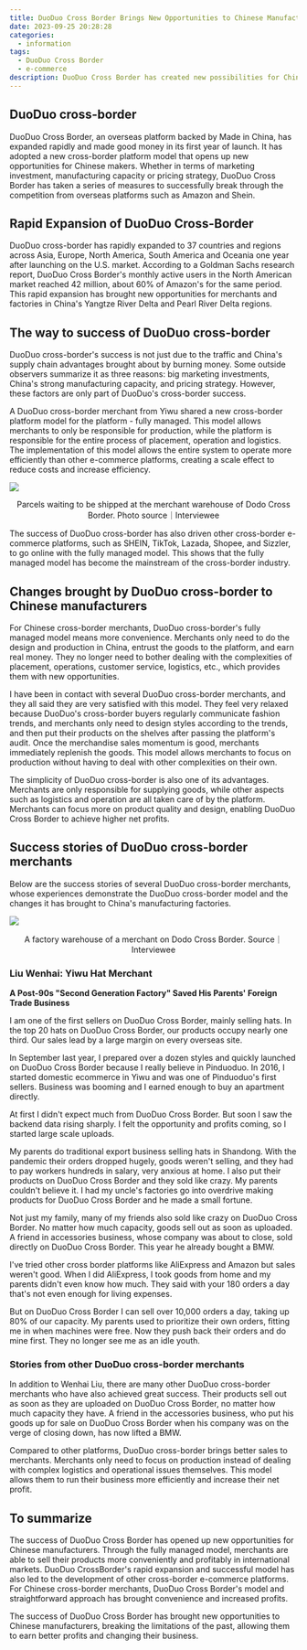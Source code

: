 ```yaml
---
title: DuoDuo Cross Border Brings New Opportunities to Chinese Manufacturers
date: 2023-09-25 20:28:28
categories:
  - information
tags:
  - DuoDuo Cross Border
  - e-commerce
description: DuoDuo Cross Border has created new possibilities for Chinese makers to market globally, bringing greater profits and simplicity.
---
```


## DuoDuo cross-border

DuoDuo Cross Border, an overseas platform backed by Made in China, has expanded rapidly and made good money in its first year of launch. It has adopted a new cross-border platform model that opens up new opportunities for Chinese makers. Whether in terms of marketing investment, manufacturing capacity or pricing strategy, DuoDuo Cross Border has taken a series of measures to successfully break through the competition from overseas platforms such as Amazon and Shein.

## Rapid Expansion of DuoDuo Cross-Border

DuoDuo cross-border has rapidly expanded to 37 countries and regions across Asia, Europe, North America, South America and Oceania one year after launching on the U.S. market. According to a Goldman Sachs research report, DuoDuo Cross Border's monthly active users in the North American market reached 42 million, about 60% of Amazon's for the same period. This rapid expansion has brought new opportunities for merchants and factories in China's Yangtze River Delta and Pearl River Delta regions.

## The way to success of DuoDuo cross-border

DuoDuo cross-border's success is not just due to the traffic and China's supply chain advantages brought about by burning money. Some outside observers summarize it as three reasons: big marketing investments, China's strong manufacturing capacity, and pricing strategy. However, these factors are only part of DuoDuo's cross-border success.

A DuoDuo cross-border merchant from Yiwu shared a new cross-border platform model for the platform - fully managed. This model allows merchants to only be responsible for production, while the platform is responsible for the entire process of placement, operation and logistics. The implementation of this model allows the entire system to operate more efficiently than other e-commerce platforms, creating a scale effect to reduce costs and increase efficiency.

![](https://cdn.jsdelivr.net/gh/PirlosM/image@main/20230925211912.png)

<center>
Parcels waiting to be shipped at the merchant warehouse of Dodo Cross Border. Photo source｜Interviewee
</center>

The success of DuoDuo cross-border has also driven other cross-border e-commerce platforms, such as SHEIN, TikTok, Lazada, Shopee, and Sizzler, to go online with the fully managed model. This shows that the fully managed model has become the mainstream of the cross-border industry.

## Changes brought by DuoDuo cross-border to Chinese manufacturers

For Chinese cross-border merchants, DuoDuo cross-border's fully managed model means more convenience. Merchants only need to do the design and production in China, entrust the goods to the platform, and earn real money. They no longer need to bother dealing with the complexities of placement, operations, customer service, logistics, etc., which provides them with new opportunities.

I have been in contact with several DuoDuo cross-border merchants, and they all said they are very satisfied with this model. They feel very relaxed because DuoDuo's cross-border buyers regularly communicate fashion trends, and merchants only need to design styles according to the trends, and then put their products on the shelves after passing the platform's audit. Once the merchandise sales momentum is good, merchants immediately replenish the goods. This model allows merchants to focus on production without having to deal with other complexities on their own.

The simplicity of DuoDuo cross-border is also one of its advantages. Merchants are only responsible for supplying goods, while other aspects such as logistics and operation are all taken care of by the platform. Merchants can focus more on product quality and design, enabling DuoDuo Cross Border to achieve higher net profits.

## Success stories of DuoDuo cross-border merchants

Below are the success stories of several DuoDuo cross-border merchants, whose experiences demonstrate the DuoDuo cross-border model and the changes it has brought to China's manufacturing factories.

![](https://cdn.jsdelivr.net/gh/PirlosM/image@main/20230925211711.png)

<center>
A factory warehouse of a merchant on Dodo Cross Border. Source｜Interviewee
</center>

### Liu Wenhai: Yiwu Hat Merchant

**A Post-90s "Second Generation Factory" Saved His Parents' Foreign Trade Business**

I am one of the first sellers on DuoDuo Cross Border, mainly selling hats. In the top 20 hats on DuoDuo Cross Border, our products occupy nearly one third. Our sales lead by a large margin on every overseas site.

In September last year, I prepared over a dozen styles and quickly launched on DuoDuo Cross Border because I really believe in Pinduoduo. In 2016, I started domestic ecommerce in Yiwu and was one of Pinduoduo's first sellers. Business was booming and I earned enough to buy an apartment directly.

At first I didn't expect much from DuoDuo Cross Border. But soon I saw the backend data rising sharply. I felt the opportunity and profits coming, so I started large scale uploads.

My parents do traditional export business selling hats in Shandong. With the pandemic their orders dropped hugely, goods weren't selling, and they had to pay workers hundreds in salary, very anxious at home. I also put their products on DuoDuo Cross Border and they sold like crazy. My parents couldn't believe it. I had my uncle's factories go into overdrive making products for DuoDuo Cross Border and he made a small fortune.

Not just my family, many of my friends also sold like crazy on DuoDuo Cross Border. No matter how much capacity, goods sell out as soon as uploaded. A friend in accessories business, whose company was about to close, sold directly on DuoDuo Cross Border. This year he already bought a BMW.

I've tried other cross border platforms like AliExpress and Amazon but sales weren't good. When I did AliExpress, I took goods from home and my parents didn't even know how much. They said with your 180 orders a day that's not even enough for living expenses.

But on DuoDuo Cross Border I can sell over 10,000 orders a day, taking up 80% of our capacity. My parents used to prioritize their own orders, fitting me in when machines were free. Now they push back their orders and do mine first. They no longer see me as an idle youth.

### Stories from other DuoDuo cross-border merchants

In addition to Wenhai Liu, there are many other DuoDuo cross-border merchants who have also achieved great success. Their products sell out as soon as they are uploaded on DuoDuo Cross Border, no matter how much capacity they have. A friend in the accessories business, who put his goods up for sale on DuoDuo Cross Border when his company was on the verge of closing down, has now lifted a BMW.

Compared to other platforms, DuoDuo cross-border brings better sales to merchants. Merchants only need to focus on production instead of dealing with complex logistics and operational issues themselves. This model allows them to run their business more efficiently and increase their net profit.

## To summarize

The success of DuoDuo Cross Border has opened up new opportunities for Chinese manufacturers. Through the fully managed model, merchants are able to sell their products more conveniently and profitably in international markets. DuoDuo CrossBorder's rapid expansion and successful model has also led to the development of other cross-border e-commerce platforms. For Chinese cross-border merchants, DuoDuo Cross Border's model and straightforward approach has brought convenience and increased profits.

The success of DuoDuo Cross Border has brought new opportunities to Chinese manufacturers, breaking the limitations of the past, allowing them to earn better profits and changing their business.
